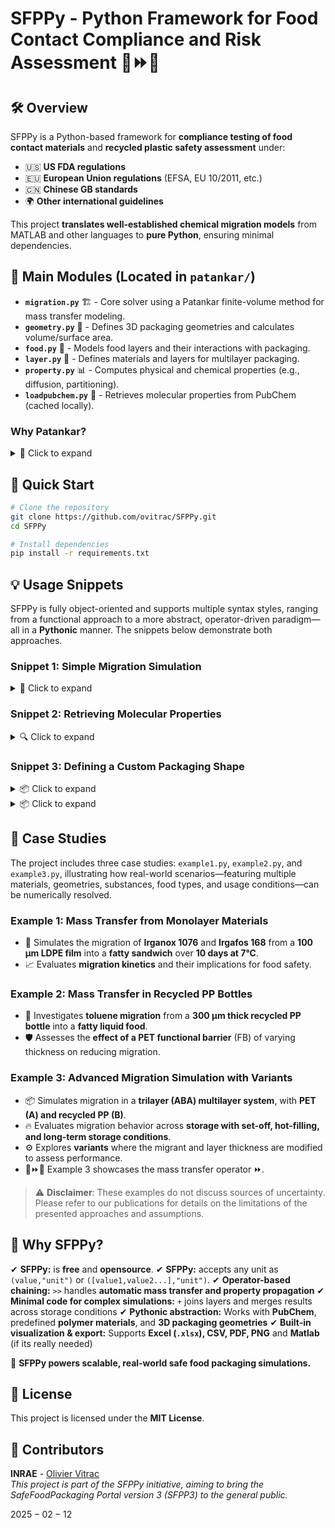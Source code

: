 # SFPPy - Python Framework for Food Contact Compliance and Risk Assessment 🍏⏩🍎

## 🛠️ Overview

SFPPy is a Python-based framework for **compliance testing of food contact materials** and **recycled plastic safety assessment** under:

- 🇺🇸 **US FDA regulations**
- 🇪🇺 **European Union regulations** (EFSA, EU 10/2011, etc.)
- 🇨🇳 **Chinese GB standards**
- 🌍 **Other international guidelines**

This project **translates well-established chemical migration models** from MATLAB and other languages to **pure Python**, ensuring minimal dependencies.

## 📁 Main Modules (Located in `patankar/`)

- **`migration.py`** 🏗️ - Core solver using a Patankar finite-volume method for mass transfer modeling.
- **`geometry.py`** 📐 - Defines 3D packaging geometries and calculates volume/surface area.
- **`food.py`** 🍎 - Models food layers and their interactions with packaging.
- **`layer.py`** 📜 - Defines materials and layers for multilayer packaging.
- **`property.py`** 📊 - Computes physical and chemical properties (e.g., diffusion, partitioning).
- **`loadpubchem.py`** 🔬 - Retrieves molecular properties from PubChem (cached locally).

### Why Patankar?

<details>
  <summary>📜 Click to expand</summary>

> 💡 The `patankar` folder is named in honor of **Suhas V. Patankar**, who developed and popularized the **[finite volume method](https://catatanstudi.wordpress.com/wp-content/uploads/2010/02/numerical-heat-transfer-and-fluid-flow.pdf)**, which this project adapts for **mass transfer problems with an arbitrary number of Rankine discontinuities**.
>
> 🔧 The modules include a knowledge management system via extensible classes, allowing easy expansion to cover additional cases and implement new prediction methods.

</details>

## 🚀 Quick Start

```bash
# Clone the repository
git clone https://github.com/ovitrac/SFPPy.git
cd SFPPy

# Install dependencies
pip install -r requirements.txt
```

## 💡 Usage Snippets

SFPPy is fully object-oriented and supports multiple syntax styles, ranging from a functional approach to a more abstract, operator-driven paradigm—all in a **Pythonic** manner. The snippets below demonstrate both approaches.

### Snippet 1: Simple Migration Simulation

<details>
  <summary>📜 Click to expand</summary>

```python
from patankar.food import ethanol  # food database
from patankar.layer import layer  # material database
from patankar.migration import senspatankar  # solver

# Define medium and layers
simulant = ethanol()
A = layer(layername="layer 1 (contact)", D=1e-15, l=50e-6, C0=0)  # SI units
B = layer(layername="layer 2", D=(1e-9, "cm**2/s"), l=(100, "um"))
multilayer = A + B  # layer A is contact (food is on the left)

# Run solver
solution = senspatankar(multilayer, simulant)
solution.plotCF()  # concentration kinetic in the simulant (F) for default times
solution.plotCx()  # concentration profile in the multilayer packaging
```

📝 **Notations**: $D$ is the diffusivity, $l$ is the thickness layer, and $C_0$ is the initial concentration.

</details>

### Snippet 2: Retrieving Molecular Properties

<details>
  <summary>🔍 Click to expand</summary>

```python
from patankar.loadpubchem import migrant  # connect to pubchem for missing substances

m = migrant(name="bisphenol A")
print(m.M, m.logP)  # Molecular weight & logP value
```

<small>💡 The examples show how to inject `m` into layers (e.g., `multilayer` in snippet 1) to get customized simulations for specific substances and polymers.</small>

</details>

### Snippet 3: Defining a Custom Packaging Shape

<details>
  <summary>📦 Click to expand</summary>

```python
from patankar.geometry import Packaging3D

pkg = Packaging3D('bottle', body_radius=(5, 'cm'), body_height=(0.2, 'm'),
                  neck_radius=(19, "mm"), neck_height=(40, "mm"))
vol, area = pkg.get_volume_and_area()
print("Volume (m³):", vol)
print("Surface Area (m²):", area)
```

<small>💡 The examples show how to use either `pkg` or its properties to achieve mass transfer simulation for a specific geometry.</small>

<small>⚠️ **Note**: To efficiently simulate the migration of substances from packaging materials, SFPPy **unfolds complex 3D packaging geometries** into an equivalent **1D representation**. This transformation assumes that **substance desorption is predominantly governed by diffusion within the walls** of the packaging.</small>

<small>🔍 The `geometry.py` module provides tools to compute **surface-area-to-volume ratios**, extract wall thicknesses, and generate equivalent **1D models** for mass transfer simulations.</small>

</details>

<details>
 <summary>📦 Click to expand</summary>

### Snippet 4: Using  **⏩**  as mass transfer operator in chained simulations

📌 **SFPPy** leverages **multiple inheritance** to define food contact conditions by combining **storage conditions**, **food types**, and **physical properties**.  

📌 Additionally, **two operators** play a key role in SFPPy’s intuitive syntax:  

- **➕** for **combining layers** and **merging results**  
- **⏩** for naturally representing **mass transfer**  

With these operators, **mass transfer** can be abstracted into a simple, visual representation:  

1. **🍏⏩🍎**  
   _(Direct transfer from green to red, symbolizing migration.)_  

2. **🍏⏩🟠⏩🍎**  
   _(Includes an intermediate step, depicting progressive migration.)_  

3. **🍏⏩🟡⏩🟠⏩🍎**  
   _(More detailed, illustrating multiple contamination stages over time.)_  

4. **🍏⚡⏩🍎**  
   _(Emphasizes **active food transformation**, with accelerated mass transfer.)_  

🌟 **SFPPy** makes this abstraction possible with simple, expressive code.

```python
from patankar.layer import gPET, PP
from patankar.food import ambient, hotfilled, realfood, fat, liquid, stacked
from patankar.loadpubchem import migrant

# Define migrant and packaging layers (ABA: PET-PP-PET)
m = migrant("limonene")
A = gPET(l=(20, "um"), migrant=m, C0=0)
B = PP(l=(500, "um"), migrant=m, C0=200)  
ABA = A + B + A  # the most left layer is contact (food on the left)

# Define storage and processing conditions:
# 1:storage in stacks >> 2:hot-filled container >> 3:long-term storage of packaged food
class contact1(stacked, ambient): name = "1:setoff"; contacttime = (4, "months")
class contact2(hotfilled, realfood, liquid, fat): name = "2:hotfilling"
class contact3(ambient, realfood, liquid, fat): name = "3:storage"; contacttime = (6, "months")

# Instantiate and simulate with ⏩
medium1, medium2, medium3 = contact1(), contact2(), contact3()
medium1 >> ABA >> medium1 >> medium2 >> medium3  # Automatic chaining

# Merge all kinetics into a single one and plot the migration kinetics
sol123 = medium1.lastsimulation + medium2.lastsimulation + medium3.lastsimulation
sol123.plotCF()

```
### **🧩 How It Works**

Each **contact class** inherits attributes from **multiple base classes**, allowing flexible combinations of:

1. **📌 Storage Conditions**:  
   - `ambient`: Defines standard storage at room temperature  
   - `hotfilled`: Represents high-temperature filling processes  
   - `stacked`: Models setoff migration when packaging layers are stacked  

2. **🥘 Food Types & Interactions**:  
   - `realfood`: Represents actual food matrices  
   - `liquid`: Specifies that the food is a liquid  
   - `fat`: Indicates a fatty food, influencing partitioning behavior  



<small>🔬 **By combining these components, SFPPy allows streamlined, physics-based simulations with minimal code.** 🚀</small>

</details>



## 📖 Case Studies

The project includes three case studies: `example1.py`, `example2.py`, and `example3.py`, illustrating how real-world scenarios—featuring multiple materials, geometries, substances, food types, and usage conditions—can be numerically resolved.

### Example 1: **Mass Transfer from Monolayer Materials**

- 🥪 Simulates the migration of **Irganox 1076** and **Irgafos 168** from a **100 µm LDPE film** into a **fatty sandwich** over **10 days at 7°C**.
- 📈 Evaluates **migration kinetics** and their implications for food safety.

### Example 2: **Mass Transfer in Recycled PP Bottles**

- 🍼 Investigates **toluene migration** from a **300 µm thick recycled PP bottle** into a **fatty liquid food**.
- 🛡️ Assesses the **effect of a PET functional barrier** (FB) of varying thickness on reducing migration.

### Example 3: **Advanced Migration Simulation with Variants**

- 📦 Simulates migration in a **trilayer (ABA) multilayer system**, with **PET (A) and recycled PP (B)**.
- 🔥 Evaluates migration behavior across **storage with set-off, hot-filling, and long-term storage conditions**.
- ⚙️ Explores **variants** where the migrant and layer thickness are modified to assess performance.
- 🍏⏩🍎 Example 3 showcases the mass transfer operator ⏩.



> ⚠️ **Disclaimer**: These examples do not discuss sources of uncertainty. Please refer to our publications for details on the limitations of the presented approaches and assumptions.



## **🌟 Why SFPPy?**

✔ **SFPPy:** is **free** and **opensource**. 
✔ **SFPPy:** accepts any unit as `(value,"unit")` or `([value1,value2...],"unit")`. 
✔ **Operator-based chaining:** `>>` handles **automatic mass transfer and property propagation**
✔ **Minimal code for complex simulations:** `+` joins layers and merges results across storage conditions
✔ **Pythonic abstraction:** Works with **PubChem**, predefined **polymer materials**, and **3D packaging geometries**
✔ **Built-in visualization & export:** Supports **Excel (`.xlsx`), CSV, PDF, PNG** and **Matlab** (if its really needed)

🔬 **SFPPy powers scalable, real-world safe food packaging simulations.**

## 📜 License

This project is licensed under the **MIT License**.

## 🤝 Contributors

**INRAE** - [Olivier Vitrac](mailto:olivier.vitrac@agroparistech.fr)  
*This project is part of the SFPPy initiative, aiming to bring the SafeFoodPackaging Portal version 3 (SFPP3) to the general public.*

$2025-02-12$
